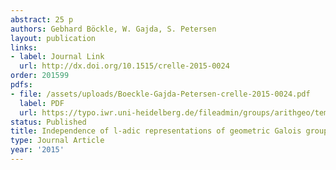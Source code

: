 ```yaml
---
abstract: 25 p
authors: Gebhard Böckle, W. Gajda, S. Petersen
layout: publication
links:
- label: Journal Link
  url: http://dx.doi.org/10.1515/crelle-2015-0024
order: 201599
pdfs:
- file: /assets/uploads/Boeckle-Gajda-Petersen-crelle-2015-0024.pdf
  label: PDF
  url: https://typo.iwr.uni-heidelberg.de/fileadmin/groups/arithgeo/templates/data/Gebhard_Boeckle/Boeckle-Gajda-Petersen-crelle-2015-0024.pdf
status: Published
title: Independence of l-adic representations of geometric Galois groups
type: Journal Article
year: '2015'
---
```

